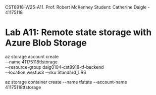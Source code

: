 CST8918-W25-A11.
Prof. Robert McKenney
Student: Catherine Daigle - 41175118

# Lab A11: Remote state storage with Azure Blob Storage



az storage account create \
--name 41175118tfstorage \
--resource-group daig0104-cst8918-tf-backend \
--location westus3 --sku Standard_LRS


az storage container create --name tfstate --account-name 41175118tfstorage

